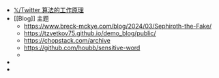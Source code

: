 - [𝕏/Twitter 算法的工作原理](https://github.com/cholf5/random/issues/3)
- [[Blog]] 主题
	- https://www.breck-mckye.com/blog/2024/03/Sephiroth-the-Fake/
	- https://tzvetkov75.github.io/demo_blog/public/
	- https://chopstack.com/archive
	- https://github.com/houbb/sensitive-word
	-
-
-